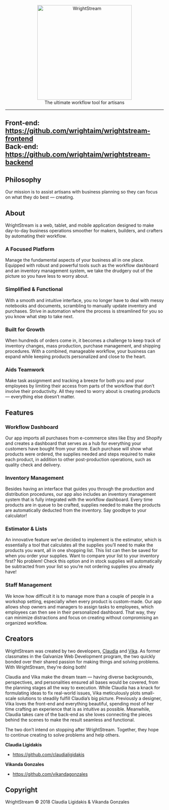 <p align="center">
  <img src="./public/assets/logo.svg" alt="WrightStream" width="300">
  <br>
  The ultimate workflow tool for artisans
</p>

---
Front-end: https://github.com/wrightaim/wrightstream-frontend<br>
Back-end: https://github.com/wrightaim/wrightstream-backend
---

## Philosophy
Our mission is to assist artisans with business planning so they can focus on  what they do best — creating.

## About
WrightStream is a web, tablet, and mobile application designed to make day-to-day business operations smoother for makers, builders, and crafters by automating their workflow.

### A Focused Platform
Manage the fundamental aspects of your business all in one place. Equipped with robust and powerful tools such as the workflow dashboard and an inventory management system, we take the drudgery out of the picture so you have less to worry about.

### Simplified & Functional
With a smooth and intuitive interface, you no longer have to deal with messy notebooks and documents, scrambling to manually update inventory and purchases. Strive in automation where the process is streamlined for you so you know what step to take next.

### Built for Growth
When hundreds of orders come in, it becomes a challenge to keep track of inventory changes, mass production, purchase management, and shipping procedures. With a combined, manageable workflow, your business can expand while keeping products personalized and close to the heart.

### Aids Teamwork
Make task assignment and tracking a breeze for both you and your employees by limiting their access from parts of the workflow that don’t involve their productivity. All they need to worry about is creating products — everything else doesn’t matter.


## Features

### Workflow Dashboard
Our app imports all purchases from e-commerce sites like Etsy and Shopify and creates a dashboard that serves as a hub for everything your customers have bought from your store. Each purchase will show what products were ordered, the supplies needed and steps required to make each product, in addition to other post-production operations, such as quality check and delivery.

### Inventory Management
Besides having an interface that guides you through the production and distribution procedures, our app also includes an inventory management system that is fully integrated with the workflow dashboard. Every time products are in queue to be crafted, supplies needed to make the products are automatically deducted from the inventory. Say goodbye to your calculator!

### Estimator & Lists
An innovative feature we’ve decided to implement is the estimator, which is essentially a tool that calculates all the supplies you’ll need to make the products you want, all in one shopping list. This list can then be saved for when you order your supplies. Want to compare your list to your inventory first? No problem! Check this option and in stock supplies will automatically be subtracted from your list so you’re not ordering supplies you already have!

### Staff Management
We know how difficult it is to manage more than a couple of people in a workshop setting, especially when every product is custom-made. Our app allows shop owners and managers to assign tasks to employees, which employees can then see in their personalized dashboard. That way, they can minimize distractions and focus on creating without compromising an organized workflow.

## Creators
WrightStream was created by two developers, [Claudia](https://github.com/claudialigidakis) and [Vika](https://github.com/vikandagonzales). As former classmates in the Galvanize Web Development program, the two quickly bonded over their shared passion for making things and solving problems. With WrightStream, they're doing both!

Claudia and Vika make the dream team — having diverse backgrounds, perspectives, and personalities ensured all bases would be covered, from the planning stages all the way to execution. While Claudia has a knack for formulating ideas to fix real-world issues, Vika meticulously plots small-scale solutions to steadily fulfill Claudia’s big picture. Previously a designer, Vika loves the front-end and everything beautiful, spending most of her time crafting an experience that is as intuitive as possible. Meanwhile, Claudia takes care of the back-end as she loves connecting the pieces behind the scenes to make the result seamless and functional.

The two don’t intend on stopping after WrightStream. Together, they hope to continue creating to solve problems and help others.

**Claudia Ligidakis**
- https://github.com/claudialigidakis

**Vikanda Gonzales**
- https://github.com/vikandagonzales

## Copyright
WrightStream &copy; 2018 Claudia Ligidakis & Vikanda Gonzales
